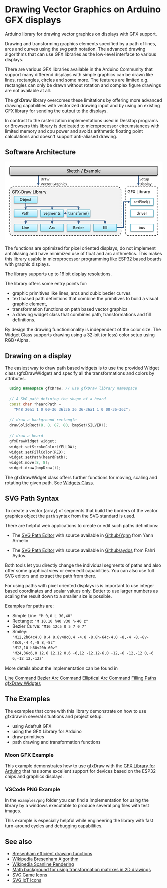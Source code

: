 # Drawing Vector Graphics on Arduino GFX displays

Arduino library for drawing vector graphics on displays with GFX support.

Drawing and transforming graphics elements specified by a path of lines, arcs and curves using the svg path notation.
The advanced drawing algorithms that can use GFX libraries as the low-level interface to various displays.

There are various GFX libraries available in the Arduino Community that support many differend displays with simple
graphics can be drawn like lines, rectangles, circles and some more.  The features are limited e.g.  rectangles can only
be drawn without rotation and complex figure drawings are not available at all.

The gfxDraw library overcomes these limitations by offering more advanced drawing capabilities with vectorized drawing
input and by using an existing GFX library for sending the output to the displays.

In contrast to the rasterization implementations used in Desktop programs or Browsers this library is dedicated to
microprocessor circumstances with limited memory and cpu power and avoids arithmetic floating point calculations and
doesn't support anti-aliased drawing.


## Software Architecture

![gfxdraw architecture](docs/gfxdraw-architecture.png)

The functions are optimized for pixel oriented displays, do not implement antialiasing and have minimized use of float
and arc arithmetics.  This makes this library usable in microprocessor programming like ESP32 based boards with graphic
displays.

The library supports up to 16 bit display resolutions.

The library offers some entry points for:

* graphic primitives like lines, arcs and cubic bezier curves
* text based path definitions that combine the primitives to build a visual graphic element,
* transformation functions on path based vector graphics
* a drawing widget class that combines path, transformations and fill definitions.

By design the drawing functionionality is independent of the color size.  The Widget Class supports drawing using
a 32-bit (or less) color setup using RGB+Alpha.


## Drawing on a display

The easiest way to draw path based widgets is to use the provided Widget class (gfxDrawWidget) and specify all the
transformations and colors by attributes.

```cpp
  using namespace gfxDraw; // use gfxDraw library namespace

  // A SVG path defining the shape of a heard
  const char *heardPath = 
    "M48 20a1 1 0 00-36 36l36 36 36-36a1 1 0 00-36-36z";

  // draw a background rectangle
  drawSolidRect(8, 8, 87, 80, bmpSet(SILVER));

  // draw a heard
  gfxDrawWidget widget;
  widget.setStrokeColor(YELLOW);
  widget.setFillColor(RED);
  widget.setPath(heardPath);
  widget.move(8, 8);
  widget.draw(bmpDraw());
```

The gfxDrawWidget class offers further functions for moving, scaling and rotating the given path.
See [Widgets Class](docs/widgets.md).


## SVG Path Syntax

To create a vector (array) of segments that build the borders of the vector graphics object the `path` syntax from the SVG standard is used.  

There are helpful web applications to create or edit such paths definitions:

* The [SVG Path Editor](https://yqnn.github.io/svg-path-editor/) with source available in
  [Github/Yqnn](https://github.com/Yqnn/svg-path-editor) from Yann Armelin

* The [SVG Path Editor](https://aydos.com/svgedit/) with source available in
  [Github/aydos](https://github.com/aydos/svgpath) from Fahri Aydos.

Both tools let you directly change the individual segments of paths and also offer some graphical view or even edit capabilities. You can also use full SVG editors and extract the path from there.

For using paths with pixel oriented displays is is important to use integer based coordinates and scalar values only. Better to use larger numbers as scaling the result down to a smaller size is possible.


Examples for paths are:

* Simple Line: `"M 0,0 L 30,40"`
* Rectange: `"M 10,10 h40 v30 h-40 z"`
* Bezier Curve: `"M16 12c5 0 5 7 0 7"`
* Smiley:  
    `"M12,2h64c4,0 8,4 8,8v48c0,4 -4,8 -8,8h-64c-4,0 -8,-4 -8,-8v-48c0,-4 4,-8 8,-8z"`  
    `"M12,10 h60v20h-60z"`  
    `"M24,36c6,0 12,6 12,12 0,6 -6,12 -12,12-6,0 -12,-6 -12,-12 0,-6 6,-12 12,-12z"`  

More details about the implementation can be found in

[Line Command](docs/line_command.md)
[Bezier Arc Command](docs/bezier_command.md)
[Elliptical Arc Command](docs/elliptical_arc_command.md)
[Filling Paths](docs/filling.md)
[gfxDraw Widgtes](docs/widgets.md)


## The Examples

The examples that come with this library demonstrate on how to use gfxdraw in several situations and project setup.

* using Adafruit GFX
* using the GFX Library for Arduino
* draw primitives
* path drawing and transformation functions

<!-- ### Adafruit GFX Example

This example demonstrates how to use gfxDraw with the
[Adafruit GFX Library](https://github.com/adafruit/Adafruit-GFX-Library) that is on of the most often used GFX libraries
for Arduino. -->


### Moon GFX Example

This example demonstrates how to use gfxDraw with the
[GFX Library for Arduino](https://github.com/moononournation/Arduino_GFX) that has some excellent support for devices
based on the ESP32 chips and graphics displays.


### VSCode PNG Example

In the `examples/png` folder you can find a implementation for using the library by a windows executable to produce
several png files with test images.

This example is especially helpful while engineering the library with fast turn-around cycles and debugging capabilities.


<!-- ### gfxprimitives Example

To draw the paths the primitive functions for drawing lines, arc and curves are part of the library and also can be used directly. -->


<!-- ### gfxsegments Example

After parsing the path syntax a list (vector) of segments is created than can be used for transformations and drawing.

This example shows how to draw using these functions. They are also used by the gfxDrawWidget implementation. -->


## See also

* [Bresenham efficient drawing functions](http://members.chello.at/easyfilter/bresenham.html)
* [Wikipedia Bresenham Algorithm](https://de.wikipedia.org/wiki/Bresenham-Algorithmus)
* [Wikipedia Scanline Rendering](https://en.wikipedia.org/wiki/Scanline_rendering)
* [Math background for using transformation matrixes in 2D drawings](https://www.matheretter.de/wiki/homogene-koordinaten)
* [SVG Game Icons](https://game-icons.net/)
* [SVG IoT Icons](https://github.com/HomeDing/WebFiles/tree/master/i)

